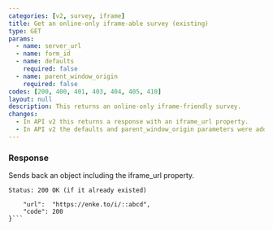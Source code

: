 ```yaml
---
categories: [v2, survey, iframe]
title: Get an online-only iframe-able survey (existing)
type: GET
params: 
  - name: server_url 
  - name: form_id
  - name: defaults
    required: false
  - name: parent_window_origin
    required: false
codes: [200, 400, 401, 403, 404, 405, 410]
layout: null
description: This returns an online-only iframe-friendly survey.
changes:
  - In API v2 this returns a response with an iframe_url property.
  - In API v2 the defaults and parent_window_origin parameters were added.
---
```


### Response

Sends back an object including the iframe_url property.

```Status: 200 OK (if it already existed)```
```{
    "url":  "https://enke.to/i/::abcd",
    "code": 200
}```
